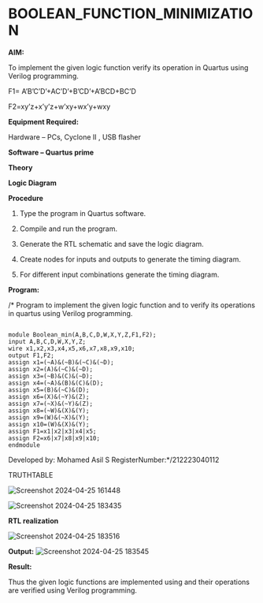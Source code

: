 # BOOLEAN_FUNCTION_MINIMIZATION

**AIM:**

To implement the given logic function verify its operation in Quartus using Verilog programming.

F1= A’B’C’D’+AC’D’+B’CD’+A’BCD+BC’D 

F2=xy’z+x’y’z+w’xy+wx’y+wxy

**Equipment Required:**

Hardware – PCs, Cyclone II , USB flasher

**Software – Quartus prime**

**Theory**

**Logic Diagram**

**Procedure**

1.	Type the program in Quartus software.

2.	Compile and run the program.

3.	Generate the RTL schematic and save the logic diagram.

4.	Create nodes for inputs and outputs to generate the timing diagram.

5.	For different input combinations generate the timing diagram.


**Program:**

/* Program to implement the given logic function and to verify its operations in quartus using Verilog programming. 

```

module Boolean_min(A,B,C,D,W,X,Y,Z,F1,F2);
input A,B,C,D,W,X,Y,Z;
wire x1,x2,x3,x4,x5,x6,x7,x8,x9,x10;
output F1,F2;
assign x1=(~A)&(~B)&(~C)&(~D);
assign x2=(A)&(~C)&(~D);
assign x3=(~B)&(C)&(~D);
assign x4=(~A)&(B)&(C)&(D);
assign x5=(B)&(~C)&(D);
assign x6=(X)&(~Y)&(Z);
assign x7=(~X)&(~Y)&(Z);
assign x8=(~W)&(X)&(Y);
assign x9=(W)&(~X)&(Y);
assign x10=(W)&(X)&(Y);
assign F1=x1|x2|x3|x4|x5;
assign F2=x6|x7|x8|x9|x10;
endmodule

```

Developed by: Mohamed Asil S  RegisterNumber:*/212223040112

TRUTHTABLE

![Screenshot 2024-04-25 161448](https://github.com/Mohamedasils/BOOLEAN_FUNCTION_MINIMIZATION/assets/144870445/2a6ae794-9fab-401d-9274-d00165da56ed)

![Screenshot 2024-04-25 183435](https://github.com/Mohamedasils/BOOLEAN_FUNCTION_MINIMIZATION/assets/144870445/49d8799a-99d9-461a-90fa-18f71fa3fdc7)


**RTL realization**

![Screenshot 2024-04-25 183516](https://github.com/Mohamedasils/BOOLEAN_FUNCTION_MINIMIZATION/assets/144870445/fbaec3e3-1516-49c1-a477-c1d033fa20b0)


**Output:**
![Screenshot 2024-04-25 183545](https://github.com/Mohamedasils/BOOLEAN_FUNCTION_MINIMIZATION/assets/144870445/f272d5e5-dc57-41fc-ab84-075f00aa4b42)


**Result:**

Thus the given logic functions are implemented using and their operations are verified using Verilog programming.

